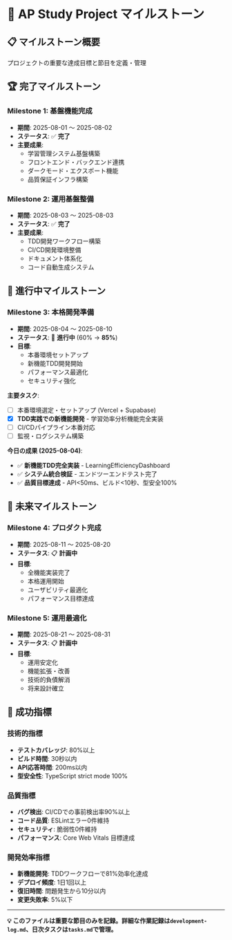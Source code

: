 # 🎯 AP Study Project マイルストーン

## 📋 マイルストーン概要

プロジェクトの重要な達成目標と節目を定義・管理

## 🏆 完了マイルストーン

### **Milestone 1: 基盤機能完成**

- **期間**: 2025-08-01 〜 2025-08-02
- **ステータス**: ✅ **完了**
- **主要成果**:
  - 学習管理システム基盤構築
  - フロントエンド・バックエンド連携
  - ダークモード・エクスポート機能
  - 品質保証インフラ構築

### **Milestone 2: 運用基盤整備**

- **期間**: 2025-08-03 〜 2025-08-03
- **ステータス**: ✅ **完了**
- **主要成果**:
  - TDD開発ワークフロー構築
  - CI/CD開発環境整備
  - ドキュメント体系化
  - コード自動生成システム

## 🎯 進行中マイルストーン

### **Milestone 3: 本格開発準備**

- **期間**: 2025-08-04 〜 2025-08-10
- **ステータス**: 🔄 **進行中** (60% → **85%**)
- **目標**:
  - 本番環境セットアップ
  - 新機能TDD開発開始
  - パフォーマンス最適化
  - セキュリティ強化

**主要タスク**:

- [ ] 本番環境選定・セットアップ (Vercel + Supabase)
- [x] **TDD実践での新機能開発** - 学習効率分析機能完全実装
- [ ] CI/CDパイプライン本番対応
- [ ] 監視・ログシステム構築

**今日の成果 (2025-08-04)**:
- ✅ **新機能TDD完全実装** - LearningEfficiencyDashboard
- ✅ **システム統合検証** - エンドツーエンドテスト完了
- ✅ **品質目標達成** - API<50ms、ビルド<10秒、型安全100%

## 🚀 未来マイルストーン

### **Milestone 4: プロダクト完成**

- **期間**: 2025-08-11 〜 2025-08-20
- **ステータス**: 📋 **計画中**
- **目標**:
  - 全機能実装完了
  - 本格運用開始
  - ユーザビリティ最適化
  - パフォーマンス目標達成

### **Milestone 5: 運用最適化**

- **期間**: 2025-08-21 〜 2025-08-31
- **ステータス**: 📋 **計画中**
- **目標**:
  - 運用安定化
  - 機能拡張・改善
  - 技術的負債解消
  - 将来設計確立

## 🎯 成功指標

### **技術的指標**

- **テストカバレッジ**: 80%以上
- **ビルド時間**: 30秒以内
- **API応答時間**: 200ms以内
- **型安全性**: TypeScript strict mode 100%

### **品質指標**

- **バグ検出**: CI/CDでの事前検出率90%以上
- **コード品質**: ESLintエラー0件維持
- **セキュリティ**: 脆弱性0件維持
- **パフォーマンス**: Core Web Vitals 目標達成

### **開発効率指標**

- **新機能開発**: TDDワークフローで81%効率化達成
- **デプロイ頻度**: 1日1回以上
- **復旧時間**: 問題発生から10分以内
- **変更失敗率**: 5%以下

---

**💡 このファイルは重要な節目のみを記録。詳細な作業記録は`development-log.md`、日次タスクは`tasks.md`で管理。**
